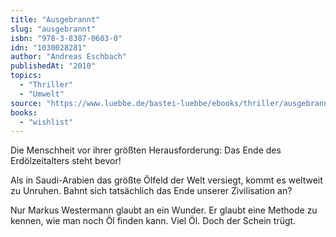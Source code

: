 ```yaml
---
title: "Ausgebrannt"
slug: "ausgebrannt"
isbn: "978-3-8387-0603-0"
idn: "1030028281"
author: "Andreas Eschbach"
publishedAt: "2010"
topics:  
  - "Thriller"
  - "Umwelt"
source: "https://www.luebbe.de/bastei-luebbe/ebooks/thriller/ausgebrannt/id_3050586"
books: 
  - "wishlist"
---
```

Die Menschheit vor ihrer größten Herausforderung: Das Ende des Erdölzeitalters 
steht bevor!

Als in Saudi-Arabien das größte Ölfeld der Welt versiegt, kommt es weltweit zu 
Unruhen. Bahnt sich tatsächlich das Ende unserer Zivilisation an?

Nur Markus Westermann glaubt an ein Wunder. Er glaubt eine Methode zu kennen, 
wie man noch Öl finden kann. Viel Öl. Doch der Schein trügt.